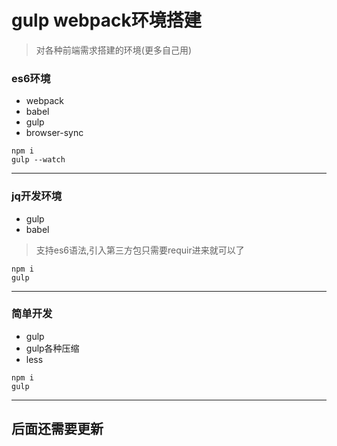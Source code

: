 # gulp webpack环境搭建

> 对各种前端需求搭建的环境(更多自己用)

### es6环境
  - webpack
  - babel
  - gulp
  - browser-sync
```
npm i
gulp --watch
```

---
  

### jq开发环境
  - gulp
  - babel
  > 支持es6语法,引入第三方包只需要requir进来就可以了
```
npm i 
gulp
```

---
  
### 简单开发
  - gulp
  - gulp各种压缩
  - less
```
npm i 
gulp
```

---
  
## 后面还需要更新 
  
